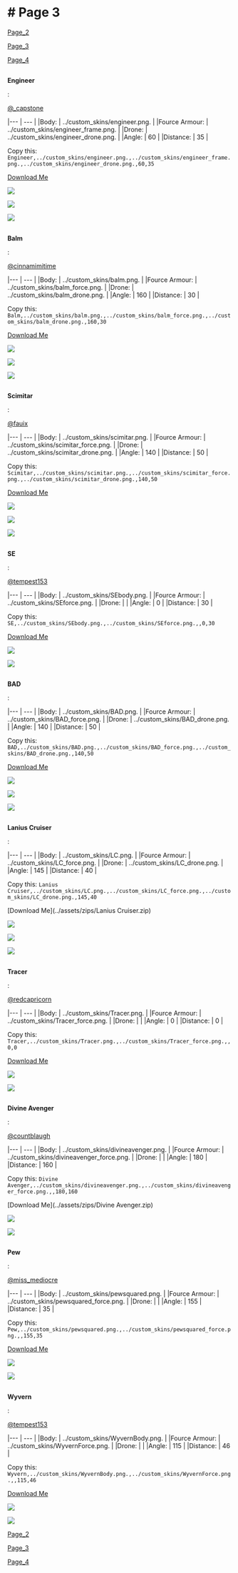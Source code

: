 # # Page 3











[Page_2](./Page_2.md)




















[Page_3](./Page_3.md)




















[Page_4](./Page_4.md)






















## 


**Engineer**











: 

[@_capstone](https://discord.com/users/551431332253794304)





























































|--- | --- | 
|Body: | ../custom_skins/engineer.png. | 
|Fource Armour: | ../custom_skins/engineer_frame.png. | 
|Drone: | ../custom_skins/engineer_drone.png. | 
|Angle: | 60 | 
|Distance: | 35 | 







































































































































































































Copy this: `Engineer,../custom_skins/engineer.png.,../custom_skins/engineer_frame.png.,../custom_skins/engineer_drone.png.,60,35`




































































































































[Download Me](../assets/zips/Engineer.zip)













































![](../custom_skins/../custom_skins/engineer.png..)




















































![](../custom_skins/../custom_skins/engineer_frame.png..)






























































![](../custom_skins/../custom_skins/engineer_drone.png..)






























































## 


**Balm**







: 

[@cinnamimitime](https://discord.com/users/161502244284530688)

































































|--- | --- | 
|Body: | ../custom_skins/balm.png. | 
|Fource Armour: | ../custom_skins/balm_force.png. | 
|Drone: | ../custom_skins/balm_drone.png. | 
|Angle: | 160 | 
|Distance: | 30 | 




























































































































































































Copy this: `Balm,../custom_skins/balm.png.,../custom_skins/balm_force.png.,../custom_skins/balm_drone.png.,160,30`





















































































































[Download Me](../assets/zips/Balm.zip)









































![](../custom_skins/../custom_skins/balm.png..)
















































![](../custom_skins/../custom_skins/balm_force.png..)


























































![](../custom_skins/../custom_skins/balm_drone.png..)


























































## 


**Scimitar**











: 

[@fauix](https://discord.com/users/120018768477945856)

























































|--- | --- | 
|Body: | ../custom_skins/scimitar.png. | 
|Fource Armour: | ../custom_skins/scimitar_force.png. | 
|Drone: | ../custom_skins/scimitar_drone.png. | 
|Angle: | 140 | 
|Distance: | 50 | 








































































































































































































Copy this: `Scimitar,../custom_skins/scimitar.png.,../custom_skins/scimitar_force.png.,../custom_skins/scimitar_drone.png.,140,50`





































































































































[Download Me](../assets/zips/Scimitar.zip)













































![](../custom_skins/../custom_skins/scimitar.png..)




















































![](../custom_skins/../custom_skins/scimitar_force.png..)






























































![](../custom_skins/../custom_skins/scimitar_drone.png..)






























































## 


**SE**





: 

[@tempest153](https://discord.com/users/872292077852061736)






























































|--- | --- | 
|Body: | ../custom_skins/SEbody.png. | 
|Fource Armour: | ../custom_skins/SEforce.png. | 
|Drone: |  | 
|Angle: | 0 | 
|Distance: | 30 | 


























































































































































Copy this: `SE,../custom_skins/SEbody.png.,../custom_skins/SEforce.png.,,0,30`

















































































[Download Me](../assets/zips/SE.zip)







































![](../custom_skins/../custom_skins/SEbody.png..)


















































![](../custom_skins/../custom_skins/SEforce.png..)



























































## 


**BAD**






: 





|--- | --- | 
|Body: | ../custom_skins/BAD.png. | 
|Fource Armour: | ../custom_skins/BAD_force.png. | 
|Drone: | ../custom_skins/BAD_drone.png. | 
|Angle: | 140 | 
|Distance: | 50 | 

























































































































































































Copy this: `BAD,../custom_skins/BAD.png.,../custom_skins/BAD_force.png.,../custom_skins/BAD_drone.png.,140,50`

















































































































[Download Me](../assets/zips/BAD.zip)








































![](../custom_skins/../custom_skins/BAD.png..)















































![](../custom_skins/../custom_skins/BAD_force.png..)

























































![](../custom_skins/../custom_skins/BAD_drone.png..)

























































## 


**Lanius Cruiser**

















: 





|--- | --- | 
|Body: | ../custom_skins/LC.png. | 
|Fource Armour: | ../custom_skins/LC_force.png. | 
|Drone: | ../custom_skins/LC_drone.png. | 
|Angle: | 145 | 
|Distance: | 40 | 






















































































































































































Copy this: `Lanius Cruiser,../custom_skins/LC.png.,../custom_skins/LC_force.png.,../custom_skins/LC_drone.png.,145,40`

























































































































[Download Me](../assets/zips/Lanius Cruiser.zip)



















































![](../custom_skins/../custom_skins/LC.png..)














































![](../custom_skins/../custom_skins/LC_force.png..)
























































![](../custom_skins/../custom_skins/LC_drone.png..)
























































## 


**Tracer**









: 

[@redcapricorn](https://discord.com/users/889494386721841173)
































































|--- | --- | 
|Body: | ../custom_skins/Tracer.png. | 
|Fource Armour: | ../custom_skins/Tracer_force.png. | 
|Drone: |  | 
|Angle: | 0 | 
|Distance: | 0 | 






























































































































































Copy this: `Tracer,../custom_skins/Tracer.png.,../custom_skins/Tracer_force.png.,,0,0`

























































































[Download Me](../assets/zips/Tracer.zip)











































![](../custom_skins/../custom_skins/Tracer.png..)


















































![](../custom_skins/../custom_skins/Tracer_force.png..)
































































## 


**Divine Avenger**

















: 

[@countblaugh](https://discord.com/users/208701691279704066)































































|--- | --- | 
|Body: | ../custom_skins/divineavenger.png. | 
|Fource Armour: | ../custom_skins/divineavenger_force.png. | 
|Drone: |  | 
|Angle: | 180 | 
|Distance: | 160 | 
















































































































































































Copy this: `Divine Avenger,../custom_skins/divineavenger.png.,../custom_skins/divineavenger_force.png.,,180,160`



















































































































[Download Me](../assets/zips/Divine Avenger.zip)



















































![](../custom_skins/../custom_skins/divineavenger.png..)

























































![](../custom_skins/../custom_skins/divineavenger_force.png..)







































































## 


**Pew**






: 

[@miss_mediocre](https://discord.com/users/251735592734425088)

































































|--- | --- | 
|Body: | ../custom_skins/pewsquared.png. | 
|Fource Armour: | ../custom_skins/pewsquared_force.png. | 
|Drone: |  | 
|Angle: | 155 | 
|Distance: | 35 | 









































































































































































Copy this: `Pew,../custom_skins/pewsquared.png.,../custom_skins/pewsquared_force.png.,,155,35`

































































































[Download Me](../assets/zips/Pew.zip)








































![](../custom_skins/../custom_skins/pewsquared.png..)






















































![](../custom_skins/../custom_skins/pewsquared_force.png..)




































































## 


**Wyvern**









: 

[@tempest153](https://discord.com/users/872292077852061736)






























































|--- | --- | 
|Body: | ../custom_skins/WyvernBody.png. | 
|Fource Armour: | ../custom_skins/WyvernForce.png. | 
|Drone: |  | 
|Angle: | 115 | 
|Distance: | 46 | 




































































































































































Copy this: `Wyvern,../custom_skins/WyvernBody.png.,../custom_skins/WyvernForce.png.,,115,46`































































































[Download Me](../assets/zips/Wyvern.zip)











































![](../custom_skins/../custom_skins/WyvernBody.png..)






















































![](../custom_skins/../custom_skins/WyvernForce.png..)





























































[Page_2](./Page_2.md)




















[Page_3](./Page_3.md)




















[Page_4](./Page_4.md)